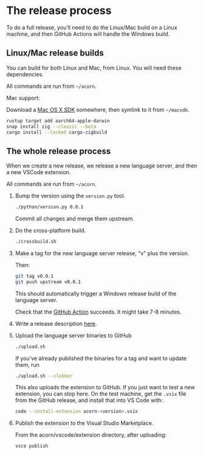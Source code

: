 # The release process

To do a full release, you'll need to do the Linux/Mac build on a Linux machine, and then
GitHub Actions will handle the Windows build.

## Linux/Mac release builds

You can build for both Linux and Mac, from Linux.
You will need these dependencies.

All commands are run from `~/acorn`.

Mac support:

Download a [Mac OS X SDK](https://github.com/joseluisq/macosx-sdks)
somewhere, then symlink to it from `~/macsdk`.

```bash
rustup target add aarch64-apple-darwin
snap install zig --classic --beta
cargo install --locked cargo-zigbuild
```

## The whole release process

When we create a new release, we release a new language server, and then a new VSCode extension.

All commands are run from `~/acorn`.

1. Bump the version using the `version.py` tool.

   ```bash
   ./python/version.py 0.0.1
   ```

   Commit all changes and merge them upstream.

2. Do the cross-platform build.

   ```bash
   ./crossbuild.sh
   ```

3. Make a tag for the new language server release, "v" plus the version.

   Then:

   ```bash
   git tag v0.0.1
   git push upstream v0.0.1
   ```

   This should automatically trigger a Windows release build of the language server.

   Check that the [GitHub Action](https://github.com/acornprover/acorn/actions) succeeds.
   It might take 7-8 minutes.

4. Write a release description [here](https://github.com/acornprover/acorn/releases/new).

5. Upload the language server binaries to GitHub

   ```bash
   ./upload.sh
   ```

   If you've already published the binaries for a tag and want to update them, run

   ```bash
   ./upload.sh --clobber
   ```

   This also uploads the extension to GitHub. If you just want to test a new extension, you can stop here. On the test machine, get the `.vsix` file from the GitHub release, and
   install that into VS Code with:

   ```bash
   code --install-extension acorn-<version>.vsix
   ```

6. Publish the extension to the Visual Studio Marketplace.

   From the acorn/vscode/extension directory, after uploading:

   ```bash
   vsce publish
   ```
